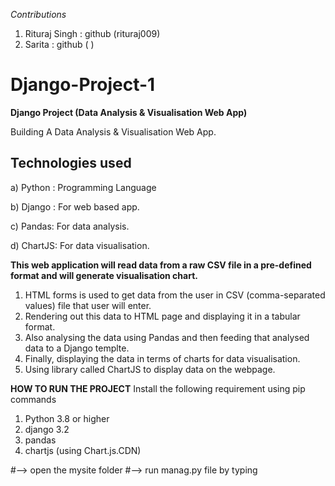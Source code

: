 *Contributions*
1) Rituraj Singh : github (rituraj009)
2) Sarita : github ( )

# Django-Project-1
**Django Project (Data Analysis &amp; Visualisation Web App)**

Building A Data Analysis & Visualisation Web App.

## Technologies used

a) Python : Programming Language

b) Django : For web based app.

c) Pandas: For data analysis.

d) ChartJS: For data visualisation.

**This web application will read data from a raw CSV file in a pre-defined format and will generate visualisation chart.**
1) HTML forms is used to get data from the user in CSV (comma-separated values) file that user will enter.
2) Rendering out this data to HTML page and displaying it in a tabular format.
3) Also analysing the data using Pandas and then feeding that analysed data to a Django templte.
4) Finally, displaying the data in terms of charts for data visualisation. 
5) Using library called ChartJS to display data on the webpage.

**HOW TO RUN THE PROJECT**
Install the following requirement using pip commands
1) Python 3.8 or higher
2) django 3.2 
3) pandas
4) chartjs (using Chart.js.CDN)

#--> open the mysite folder
#--> run manag.py file by typing





